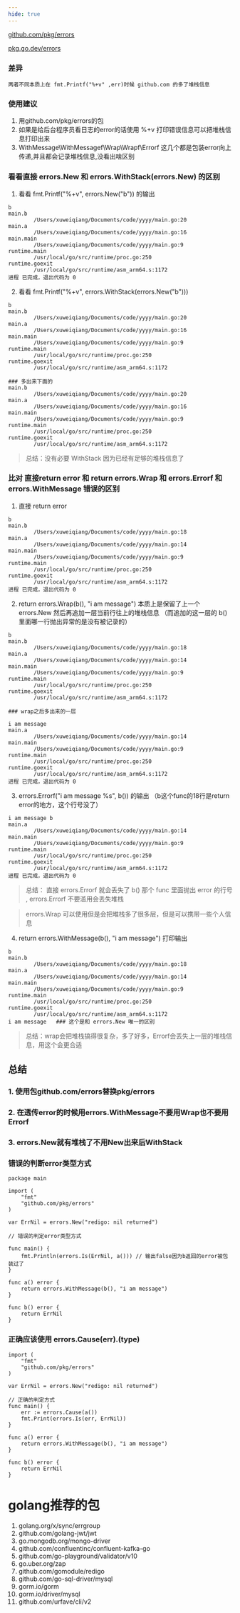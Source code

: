 ```yaml
---
hide: true
---
```


[github.com/pkg/errors](https://pkg.go.dev/github.com/pkg/errors)

[pkg.go.dev/errors](https://pkg.go.dev/errors)

### 差异

```
两者不同本质上在 fmt.Printf("%+v" ,err)时候 github.com 的多了堆栈信息
```

### 使用建议

1. 用github.com/pkg/errors的包
2. 如果是给后台程序员看日志的error的话使用 %+v 打印错误信息可以把堆栈信息打印出来
3. WithMessage\WithMessagef\Wrap\Wrapf\Errorf 这几个都是包装error向上传递,并且都会记录堆栈信息,没看出啥区别

### 看看直接 errors.New 和 errors.WithStack(errors.New) 的区别

1. 看看 fmt.Printf("%+v", errors.New("b")) 的输出

```
b
main.b
        /Users/xuweiqiang/Documents/code/yyyy/main.go:20
main.a
        /Users/xuweiqiang/Documents/code/yyyy/main.go:16
main.main
        /Users/xuweiqiang/Documents/code/yyyy/main.go:9
runtime.main
        /usr/local/go/src/runtime/proc.go:250
runtime.goexit
        /usr/local/go/src/runtime/asm_arm64.s:1172
进程 已完成，退出代码为 0
```

2. 看看 fmt.Printf("%+v", errors.WithStack(errors.New("b"))) 
```
b
main.b
        /Users/xuweiqiang/Documents/code/yyyy/main.go:20
main.a
        /Users/xuweiqiang/Documents/code/yyyy/main.go:16
main.main
        /Users/xuweiqiang/Documents/code/yyyy/main.go:9
runtime.main
        /usr/local/go/src/runtime/proc.go:250
runtime.goexit
        /usr/local/go/src/runtime/asm_arm64.s:1172

### 多出来下面的
main.b
        /Users/xuweiqiang/Documents/code/yyyy/main.go:20
main.a
        /Users/xuweiqiang/Documents/code/yyyy/main.go:16
main.main
        /Users/xuweiqiang/Documents/code/yyyy/main.go:9
runtime.main
        /usr/local/go/src/runtime/proc.go:250
runtime.goexit
        /usr/local/go/src/runtime/asm_arm64.s:1172
```

> 总结：没有必要 WithStack 因为已经有足够的堆栈信息了


### 比对 直接return error 和 return errors.Wrap 和 errors.Errorf 和 errors.WithMessage 错误的区别

1. 直接 return error

```
b
main.b
        /Users/xuweiqiang/Documents/code/yyyy/main.go:18
main.a
        /Users/xuweiqiang/Documents/code/yyyy/main.go:14
main.main
        /Users/xuweiqiang/Documents/code/yyyy/main.go:9
runtime.main
        /usr/local/go/src/runtime/proc.go:250
runtime.goexit
        /usr/local/go/src/runtime/asm_arm64.s:1172
进程 已完成，退出代码为 0
```

2. return errors.Wrap(b(), "i am message")  本质上是保留了上一个errors.New 然后再追加一层当前行往上的堆栈信息 （而追加的这一层的 b() 里面哪一行抛出异常的是没有被记录的）

```
b
main.b
        /Users/xuweiqiang/Documents/code/yyyy/main.go:18
main.a
        /Users/xuweiqiang/Documents/code/yyyy/main.go:14
main.main
        /Users/xuweiqiang/Documents/code/yyyy/main.go:9
runtime.main
        /usr/local/go/src/runtime/proc.go:250
runtime.goexit
        /usr/local/go/src/runtime/asm_arm64.s:1172

### wrap之后多出来的一层

i am message
main.a
        /Users/xuweiqiang/Documents/code/yyyy/main.go:14
main.main
        /Users/xuweiqiang/Documents/code/yyyy/main.go:9
runtime.main
        /usr/local/go/src/runtime/proc.go:250
runtime.goexit
        /usr/local/go/src/runtime/asm_arm64.s:1172
进程 已完成，退出代码为 0

```

3. errors.Errorf("i am message %s", b()) 的输出 （b这个func的18行是return error的地方，这个行号没了）

```
i am message b
main.a
        /Users/xuweiqiang/Documents/code/yyyy/main.go:14
main.main
        /Users/xuweiqiang/Documents/code/yyyy/main.go:9
runtime.main
        /usr/local/go/src/runtime/proc.go:250
runtime.goexit
        /usr/local/go/src/runtime/asm_arm64.s:1172
进程 已完成，退出代码为 0
```

> 总结： 直接 errors.Errorf 就会丢失了 b() 那个 func 里面抛出 error 的行号 , errors.Errorf 不要滥用会丢失堆栈

> errors.Wrap 可以使用但是会把堆栈多了很多层，但是可以携带一些个人信息



4. return errors.WithMessage(b(), "i am message") 打印输出

```
b
main.b
        /Users/xuweiqiang/Documents/code/yyyy/main.go:18
main.a
        /Users/xuweiqiang/Documents/code/yyyy/main.go:14
main.main
        /Users/xuweiqiang/Documents/code/yyyy/main.go:9
runtime.main
        /usr/local/go/src/runtime/proc.go:250
runtime.goexit
        /usr/local/go/src/runtime/asm_arm64.s:1172
i am message   ### 这个是和 errors.New 唯一的区别
```

> 总结：wrap会把堆栈搞得很复杂，多了好多，Errorf会丢失上一层的堆栈信息，用这个会更合适

## 总结

### 1. 使用包github.com/errors替换pkg/errors
### 2. 在透传error的时候用errors.WithMessage不要用Wrap也不要用Errorf
### 3. errors.New就有堆栈了不用New出来后WithStack


### 错误的判断error类型方式
```
package main

import (
	"fmt"
	"github.com/pkg/errors"
)

var ErrNil = errors.New("redigo: nil returned")

// 错误的判定error类型方式

func main() {
	fmt.Println(errors.Is(ErrNil, a())) // 输出false因为b返回的error被包装过了
}

func a() error {
	return errors.WithMessage(b(), "i am message")
}

func b() error {
	return ErrNil
}
```

### 正确应该使用 errors.Cause(err).(type)

```
import (
	"fmt"
	"github.com/pkg/errors"
)

var ErrNil = errors.New("redigo: nil returned")

// 正确的判定方式
func main() {
	err := errors.Cause(a())
	fmt.Print(errors.Is(err, ErrNil))
}

func a() error {
	return errors.WithMessage(b(), "i am message")
}

func b() error {
	return ErrNil
}
```

# golang推荐的包

1. golang.org/x/sync/errgroup
2. github.com/golang-jwt/jwt
3. go.mongodb.org/mongo-driver
4. github.com/confluentinc/confluent-kafka-go
5. github.com/go-playground/validator/v10
6. go.uber.org/zap
7. github.com/gomodule/redigo
8. github.com/go-sql-driver/mysql
9. gorm.io/gorm
10. gorm.io/driver/mysql
11. github.com/urfave/cli/v2